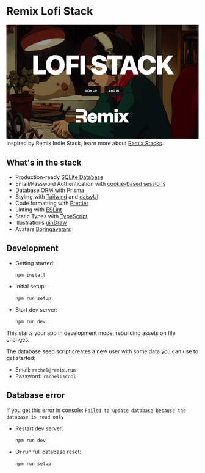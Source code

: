 # Remix Lofi Stack

![The Remix Lofi Stack](/lofi-stack.png?raw=true)
Inspired by Remix Indie Stack, learn more about [Remix Stacks](https://remix.run/stacks).

## What's in the stack

- Production-ready [SQLite Database](https://sqlite.org)
- Email/Password Authentication with [cookie-based sessions](https://remix.run/docs/en/v1/api/remix#createcookiesessionstorage)
- Database ORM with [Prisma](https://prisma.io)
- Styling with [Tailwind](https://tailwindcss.com/) and [daisyUI](https://daisyui.com/)
- Code formatting with [Prettier](https://prettier.io)
- Linting with [ESLint](https://eslint.org)
- Static Types with [TypeScript](https://typescriptlang.org)
- Illustrations [uinDraw](https://undraw.co/)
- Avatars [Boringavatars](https://boringavatars.com/)

## Development

- Getting started:

  ```
  npm install
  ```

- Initial setup:

  ```
  npm run setup
  ```

- Start dev server:

  ```
  npm run dev
  ```

This starts your app in development mode, rebuilding assets on file changes.

The database seed script creates a new user with some data you can use to get started:

- Email: `rachel@remix.run`
- Password: `racheliscool`

## Database error

If you get this error in console: `Failed to update database because the database is read only`

- Restart dev server:

  ```
  npm run dev
  ```

- Or run full database reset:
  ```
  npm run setup
  ```
